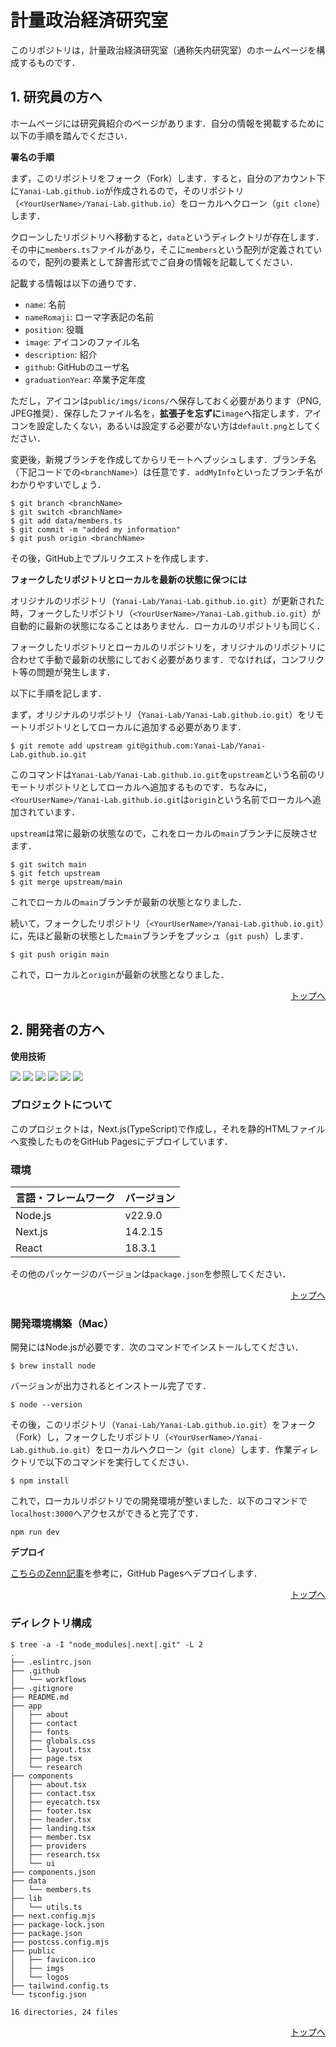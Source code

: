 <div id="top"></div>

# 計量政治経済研究室

このリポジトリは，計量政治経済研究室（通称矢内研究室）のホームページを構成するものです．

## 1. 研究員の方へ

ホームページには研究員紹介のページがあります．自分の情報を掲載するために以下の手順を踏んでください．

**署名の手順**

まず，このリポジトリをフォーク（Fork）します．すると，自分のアカウント下に`Yanai-Lab.github.io`が作成されるので，そのリポジトリ（`<YourUserName>/Yanai-Lab.github.io`）をローカルへクローン（`git clone`）します．

クローンしたリポジトリへ移動すると，`data`というディレクトリが存在します．その中に`members.ts`ファイルがあり，そこに`members`という配列が定義されているので，配列の要素として辞書形式でご自身の情報を記載してください．

記載する情報は以下の通りです．
- `name`: 名前
- `nameRomaji`: ローマ字表記の名前
- `position`: 役職
- `image`: アイコンのファイル名
- `description`: 紹介
- `github`: GitHubのユーザ名
- `graduationYear`: 卒業予定年度

ただし，アイコンは`public/imgs/icons/`へ保存しておく必要があります（PNG, JPEG推奨）．保存したファイル名を，**拡張子を忘ずに**`image`へ指定します．アイコンを設定したくない，あるいは設定する必要がない方は`default.png`としてください．

変更後，新規ブランチを作成してからリモートへプッシュします．ブランチ名（下記コードでの`<branchName>`）は任意です．`addMyInfo`といったブランチ名がわかりやすいでしょう．

```
$ git branch <branchName>
$ git switch <branchName>
$ git add data/members.ts
$ git commit -m "added my information"
$ git push origin <branchName>
```

その後，GitHub上でプルリクエストを作成します．

**フォークしたリポジトリとローカルを最新の状態に保つには**

オリジナルのリポジトリ（`Yanai-Lab/Yanai-Lab.github.io.git`）が更新された時，フォークしたリポジトリ（`<YourUserName>/Yanai-Lab.github.io.git`）が自動的に最新の状態になることはありません．ローカルのリポジトリも同じく．

フォークしたリポジトリとローカルのリポジトリを，オリジナルのリポジトリに合わせて手動で最新の状態にしておく必要があります．でなければ，コンフリクト等の問題が発生します．

以下に手順を記します．

まず，オリジナルのリポジトリ（`Yanai-Lab/Yanai-Lab.github.io.git`）をリモートリポジトリとしてローカルに追加する必要があります．

```
$ git remote add upstream git@github.com:Yanai-Lab/Yanai-Lab.github.io.git
```

このコマンドは`Yanai-Lab/Yanai-Lab.github.io.git`を`upstream`という名前のリモートリポジトリとしてローカルへ追加するものです．ちなみに，`<YourUserName>/Yanai-Lab.github.io.git`は`origin`という名前でローカルへ追加されています．

`upstream`は常に最新の状態なので，これをローカルの`main`ブランチに反映させます．

```
$ git switch main
$ git fetch upstream
$ git merge upstream/main
```

これでローカルの`main`ブランチが最新の状態となりました．

続いて，フォークしたリポジトリ（`<YourUserName>/Yanai-Lab.github.io.git`）に，先ほど最新の状態とした`main`ブランチをプッシュ（`git push`）します．

```
$ git push origin main
```

これで，ローカルと`origin`が最新の状態となりました．

<p align="right"><a href="#top">トップへ</a></p>

## 2. 開発者の方へ

**使用技術**

<!-- https://img.shields.io/badge/-{TechName}-{SheildColor}.svg?logo=next.js&style={BadgeStyle}&logoColor={} -->
<p style="display: inline">
  <img src="https://img.shields.io/badge/-Node.js-000000.svg?logo=node.js&style=for-the-badge" />
  <img src="https://img.shields.io/badge/-Next.js-000000.svg?logo=next.js&style=for-the-badge" />
  <img src="https://img.shields.io/badge/-React-20232A?style=for-the-badge&logo=react&logoColor=61DAFB" />
  <img src="https://img.shields.io/badge/-TypeScript-000000.svg?logo=typescript&style=for-the-badge" />
  <img src="https://img.shields.io/badge/-TailwindCSS-000000.svg?logo=tailwindcss&style=for-the-badge" />
  <img src="https://img.shields.io/badge/-Shadcn/ui-000000.svg?logo=shadcn/ui&style=for-the-badge" />
</p>

### プロジェクトについて

このプロジェクトは，Next.js(TypeScript)で作成し，それを静的HTMLファイルへ変換したものをGitHub Pagesにデプロイしています．

### 環境

| 言語・フレームワーク | バージョン |
| -------------------- | ---------- |
| Node.js              | v22.9.0    |
| Next.js              | 14.2.15    |
| React                | 18.3.1     |

その他のパッケージのバージョンは`package.json`を参照してください．

<p align="right"><a href="#top">トップへ</a></p>

### 開発環境構築（Mac）

開発にはNode.jsが必要です．次のコマンドでインストールしてください．

```
$ brew install node
```

バージョンが出力されるとインストール完了です．

```
$ node --version
```

その後，このリポジトリ（`Yanai-Lab/Yanai-Lab.github.io.git`）をフォーク（Fork）し，フォークしたリポジトリ（`<YourUserName>/Yanai-Lab.github.io.git`）をローカルへクローン（`git clone`）します．作業ディレクトリで以下のコマンドを実行してください．

```
$ npm install
```

これで，ローカルリポジトリでの開発環境が整いました．以下のコマンドで`localhost:3000`へアクセスができると完了です．

```
npm run dev
```

**デプロイ**

[こちらのZenn記事](https://zenn.dev/kazzyfrog/articles/8e24dfe951aad9)を参考に，GitHub Pagesへデプロイします．

<p align="right"><a href="#top">トップへ</a></p>

### ディレクトリ構成

```
$ tree -a -I "node_modules|.next|.git" -L 2
.
├── .eslintrc.json
├── .github
│   └── workflows
├── .gitignore
├── README.md
├── app
│   ├── about
│   ├── contact
│   ├── fonts
│   ├── globals.css
│   ├── layout.tsx
│   ├── page.tsx
│   └── research
├── components
│   ├── about.tsx
│   ├── contact.tsx
│   ├── eyecatch.tsx
│   ├── footer.tsx
│   ├── header.tsx
│   ├── landing.tsx
│   ├── member.tsx
│   ├── providers
│   ├── research.tsx
│   └── ui
├── components.json
├── data
│   └── members.ts
├── lib
│   └── utils.ts
├── next.config.mjs
├── package-lock.json
├── package.json
├── postcss.config.mjs
├── public
│   ├── favicon.ico
│   ├── imgs
│   └── logos
├── tailwind.config.ts
└── tsconfig.json

16 directories, 24 files
```

<p align="right"><a href="#top">トップへ</a></p>

